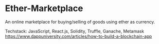 # Ether-Marketplace
An online marketplace for buying/selling of goods using ether as currency.

Techstack: JavaScript, React.js, Solidity, Truffle, Ganache, Metamask
https://www.dappuniversity.com/articles/how-to-build-a-blockchain-app
